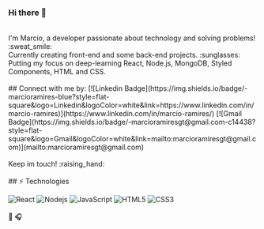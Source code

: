 ### Hi there 👋
<br/>
I'm Marcio, a developer passionate about technology and solving problems!  :sweat_smile:
<br/>
Currently creating front-end and some back-end projects. :sunglasses:
Putting my focus on deep-learning React, Node.js, MongoDB, Styled Components, HTML and CSS.
<br/>
<br/>
## Connect with me by: [![Linkedin Badge](https://img.shields.io/badge/-marcioramires-blue?style=flat-square&logo=Linkedin&logoColor=white&link=https://www.linkedin.com/in/marcio-ramires)](https://www.linkedin.com/in/marcio-ramires/) [![Gmail Badge](https://img.shields.io/badge/-marcioramiresgt@gmail.com-c14438?style=flat-square&logo=Gmail&logoColor=white&link=mailto:marcioramiresgt@gmail.com)](mailto:marcioramiresgt@gmail.com)
<br/>
<br/>
Keep im touch! :raising_hand:
<br/>
<br/>
## ⚡ Technologies

![React](https://img.shields.io/badge/-React-black?style=flat-square&logo=react)
![Nodejs](https://img.shields.io/badge/-Nodejs-black?style=flat-square&logo=Node.js)
![JavaScript](https://img.shields.io/badge/-JavaScript-black?style=flat-square&logo=javascript)
![HTML5](https://img.shields.io/badge/-HTML5-E34F26?style=flat-square&logo=html5&logoColor=white)
![CSS3](https://img.shields.io/badge/-CSS3-1572B6?style=flat-square&logo=css3)
<br/>
<br/> 
:book: :headphones:
